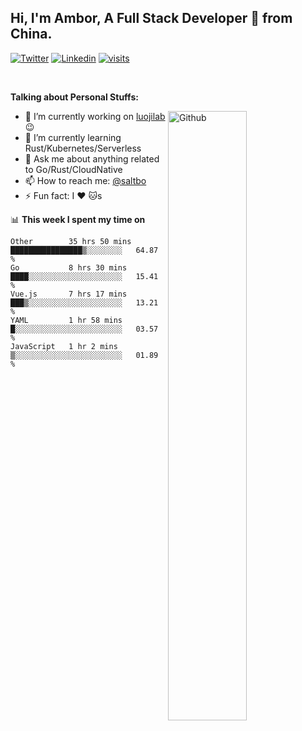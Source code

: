 ## Hi, I'm Ambor, A Full Stack Developer 🚀 from China.

[![Twitter](https://img.shields.io/badge/-saltbo-1ca0f1?style=flat&logo=twitter&logoColor=white)](https://twitter.com/rdsaltbo)
[![Linkedin](https://img.shields.io/badge/-saltbo-blue?style=flat&logo=Linkedin&logoColor=white)](https://www.linkedin.com/in/saltbo/)
[![visits](https://visitor.vercel.app/page/saltbo?color=light-green)](https://github.com/saltbo/)

&nbsp;  

**Talking about Personal Stuffs:**
<!-- Any image aligned to the right. Beware the width  -->
<img width="50%" align="right" alt="Github" src="https://raw.githubusercontent.com/saltbo/saltbo/master/images/git-header.svg" />

- 🔭 I’m currently working on [luojilab](https://github.com/luojilab) :wink:
- 🌱 I’m currently learning Rust/Kubernetes/Serverless
- 💬 Ask me about anything related to Go/Rust/CloudNative
- 📫 How to reach me: [@saltbo](https://twitter.com/rdsaltbo)
- ⚡ Fun fact: I :heart: :cat:s


📊 **This week I spent my time on**
<!--START_SECTION:waka-->
```text
Other        35 hrs 50 mins  ████████████████▒░░░░░░░░   64.87 % 
Go           8 hrs 30 mins   ████░░░░░░░░░░░░░░░░░░░░░   15.41 % 
Vue.js       7 hrs 17 mins   ███▒░░░░░░░░░░░░░░░░░░░░░   13.21 % 
YAML         1 hr 58 mins    █░░░░░░░░░░░░░░░░░░░░░░░░   03.57 % 
JavaScript   1 hr 2 mins     ▒░░░░░░░░░░░░░░░░░░░░░░░░   01.89 % 
```
<!--END_SECTION:waka-->
